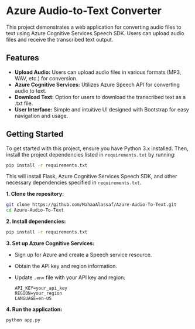 # Azure Audio-to-Text Converter

This project demonstrates a web application for converting audio files to text using Azure Cognitive Services Speech SDK. Users can upload audio files and receive the transcribed text output.

## Features

- **Upload Audio:** Users can upload audio files in various formats (MP3, WAV, etc.) for conversion.
- **Azure Cognitive Services:** Utilizes Azure Speech API for converting audio to text.
- **Download Text:** Option for users to download the transcribed text as a .txt file.
- **User Interface:** Simple and intuitive UI designed with Bootstrap for easy navigation and usage.

## Getting Started

To get started with this project, ensure you have Python 3.x installed. Then, install the project dependencies listed in `requirements.txt` by running:

```bash
pip install -r requirements.txt
```

This will install Flask, Azure Cognitive Services Speech SDK, and other necessary dependencies specified in `requirements.txt`.

**1. Clone the repository:**

```bash
git clone https://github.com/MahaaAlassaf/Azure-Audio-To-Text.git
cd Azure-Audio-To-Text
```

**2. Install dependencies:**

```bash
pip install -r requirements.txt
```

**3. Set up Azure Cognitive Services:**
- Sign up for Azure and create a Speech service resource.
- Obtain the API key and region information.
- Update `.env` file with your API key and region:

  ```
  API_KEY=your_api_key
  REGION=your_region
  LANGUAGE=en-US
  ```

**4. Run the application:**

```bash
python app.py
```
